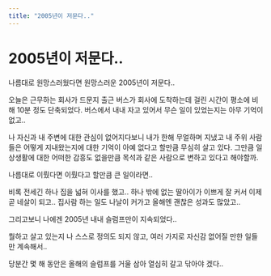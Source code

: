 ```yaml
---
title: "2005년이 저문다.."
---
```

# 2005년이 저문다..

나름대로 원망스러웠다면 원망스러운 2005년이 저문다..

오늘은 근무하는 회사가 드문지 출근 버스가 회사에 도착하는데 걸린 시간이 평소에 비해 10분 정도 단축되었다. 버스에서 내내 자고 있어서 무슨 일이 있었는지는 아무 기억이 없고..

나 자신과 내 주변에 대한 관심이 없어지다보니 내가 한해 무얼하며 지냈고 내 주위 사람들은 어떻게 지내왔는지에 대한 기억이 아예 없다고 할만큼 무심히 살고 있다. 그만큼 일상생활에 대한 어떠한 감흥도 없을만큼 목석과 같은 사람으로 변하고 있다고 해야할까.

나름대로 이뤘다면 이뤘다고 할만큼 큰 일이라면..

비록 전세긴 하나 집을 넓혀 이사를 했고..
하나 밖에 없는 딸아이가 이쁘게 잘 커서 이제 곧 네살이 되고..
집사람 하는 일도 나날이 커가고 올해엔 괜찮은 성과도 많았고..

그리고보니 나에겐 2005년 내내 슬럼프만이 지속되었다..

뭘하고 살고 있는지 나 스스로 정의도 되지 않고,
여러 가지로 자신감 없어질 만한 일들만 계속해서..

당분간 몇 해 동안은 올해의 슬럼프를 거울 삼아 열심히 갈고 닦아야 겠다..

